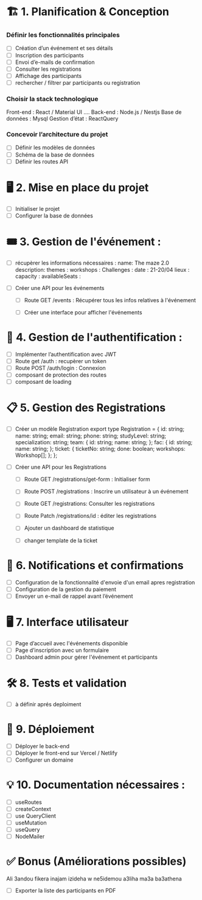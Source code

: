 # 🏗 1. Planification & Conception

### Définir les fonctionnalités principales

- [ ] Création d’un événement et ses détails
- [ ] Inscription des participants
- [ ] Envoi d’e-mails de confirmation
- [ ] Consulter les registrations
- [ ] Affichage des participants
- [ ] rechercher / filtrer par participants ou registration

### Choisir la stack technologique

Front-end : React / Material UI ....
Back-end : Node.js / Nestjs
Base de données : Mysql
Gestion d’état : ReactQuery

### Concevoir l’architecture du projet

- [ ] Définir les modèles de données
- [ ] Schéma de la base de données
- [ ] Définir les routes API

# 🖥 2. Mise en place du projet

- [ ] Initialiser le projet
- [ ] Configurer la base de données

# 🎟 3. Gestion de l'événement :

- [ ] récupèrer les informations nécessaires :
      name: The maze 2.0
      description:
      themes :
      workshops :
      Challenges :
      date : 21-20/04
      lieux :
      capacity :
      availableSeats :

- [ ] Créer une API pour les événements

  - [ ] Route GET /events : Récupérer tous les infos relatives à l'événement

  - [ ] Créer une interface pour afficher l'événements

# 👥 4. Gestion de l'authentification :

- [ ] Implémenter l’authentification avec JWT
- [ ] Route get /auth : recupèrer un token
- [ ] Route POST /auth/login : Connexion
- [ ] composant de protection des routes
- [ ] composant de loading

# 📋 5. Gestion des Registrations

- [ ] Créer un modèle Registration
      export type Registration = {
      id: string;
      name: string;
      email: string;
      phone: string;
      studyLevel: string;
      specialization: string;
      team: {
      id: string;
      name: string;
      };
      fac: {
      id: string;
      name: string;
      };
      ticket: {
      ticketNo: string;
      done: boolean;
      workshops: Workshop[];
      };
      };

- [ ] Créer une API pour les Registrations

  - [ ] Route GET /registrations/get-form : Initialiser form

  - [ ] Route POST /registrations : Inscrire un utilisateur à un événement

  - [ ] Route GET /registrations: Consulter les registrations

  - [ ] Route Patch /registrations/id : éditer les registrations

  - [ ] Ajouter un dashboard de statistique
  - [ ] changer template de la ticket

# 📧 6. Notifications et confirmations

- [ ] Configuration de la fonctionnalité d'envoie d'un email apres registration
- [ ] Configuration de la gestion du paiement
- [ ] Envoyer un e-mail de rappel avant l’événement

# 🖥 7. Interface utilisateur

- [ ] Page d’accueil avec l'événements disponible
- [ ] Page d’inscription avec un formulaire
- [ ] Dashboard admin pour gérer l'événement et participants

# 🛠 8. Tests et validation

- [ ] à définir aprés deploiment

# 🚀 9. Déploiement

- [ ] Déployer le back-end
- [ ] Déployer le front-end sur Vercel / Netlify
- [ ] Configurer un domaine

# 💡 10. Documentation nécessaires :

- [ ] useRoutes
- [ ] createContext
- [ ] use QueryClient
- [ ] useMutation
- [ ] useQuery
- [ ] NodeMailer

# ✅ Bonus (Améliorations possibles)

Ali 3andou fikera inajam izideha w ne5idemou a3liha ma3a ba3athena

- [ ] Exporter la liste des participants en PDF
